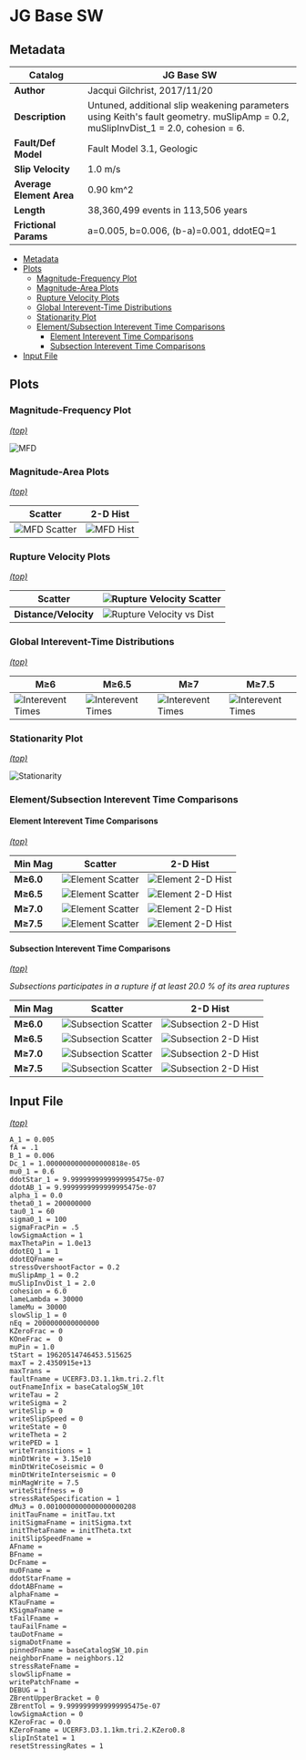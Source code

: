 # JG Base SW
## Metadata
| **Catalog** | JG Base SW |
|-----|-----|
| **Author** | Jacqui Gilchrist, 2017/11/20 |
| **Description** | Untuned, additional slip weakening parameters using Keith's fault geometry. muSlipAmp = 0.2, muSlipInvDist_1 = 2.0, cohesion = 6. |
| **Fault/Def Model** | Fault Model 3.1, Geologic |
| **Slip Velocity** | 1.0 m/s |
| **Average Element Area** | 0.90 km^2 |
| **Length** | 38,360,499 events in 113,506 years |
| **Frictional Params** | a=0.005, b=0.006, (b-a)=0.001, ddotEQ=1 |

* [Metadata](#metadata)
* [Plots](#plots)
  * [Magnitude-Frequency Plot](#magnitude-frequency-plot)
  * [Magnitude-Area Plots](#magnitude-area-plots)
  * [Rupture Velocity Plots](#rupture-velocity-plots)
  * [Global Interevent-Time Distributions](#global-interevent-time-distributions)
  * [Stationarity Plot](#stationarity-plot)
  * [Element/Subsection Interevent Time Comparisons](#elementsubsection-interevent-time-comparisons)
    * [Element Interevent Time Comparisons](#element-interevent-time-comparisons)
    * [Subsection Interevent Time Comparisons](#subsection-interevent-time-comparisons)
* [Input File](#input-file)

## Plots
### Magnitude-Frequency Plot
*[(top)](#jg-base-sw)*

![MFD](resources/mfd.png)
### Magnitude-Area Plots
*[(top)](#jg-base-sw)*

| Scatter | 2-D Hist |
|-----|-----|
| ![MFD Scatter](resources/mag_area.png) | ![MFD Hist](resources/mag_area_hist2D.png) |
### Rupture Velocity Plots
*[(top)](#jg-base-sw)*

| **Scatter** | ![Rupture Velocity Scatter](resources/rupture_velocity_scatter.png) |
|-----|-----|
| **Distance/Velocity** | ![Rupture Velocity vs Dist](resources/rupture_velocity_vs_dist.png) |
### Global Interevent-Time Distributions
*[(top)](#jg-base-sw)*

| **M≥6** | **M≥6.5** | **M≥7** | **M≥7.5** |
|-----|-----|-----|-----|
| ![Interevent Times](resources/interevent_times_m6.png) | ![Interevent Times](resources/interevent_times_m6.5.png) | ![Interevent Times](resources/interevent_times_m7.png) | ![Interevent Times](resources/interevent_times_m7.5.png) |
### Stationarity Plot
*[(top)](#jg-base-sw)*

![Stationarity](resources/stationarity.png)
### Element/Subsection Interevent Time Comparisons

#### Element Interevent Time Comparisons
*[(top)](#jg-base-sw)*

| Min Mag | Scatter | 2-D Hist |
|-----|-----|-----|
| **M≥6.0** | ![Element Scatter](resources/interevent_elements_m6_scatter.png) | ![Element 2-D Hist](resources/interevent_elements_m6_hist2D.png) |
| **M≥6.5** | ![Element Scatter](resources/interevent_elements_m6.5_scatter.png) | ![Element 2-D Hist](resources/interevent_elements_m6.5_hist2D.png) |
| **M≥7.0** | ![Element Scatter](resources/interevent_elements_m7_scatter.png) | ![Element 2-D Hist](resources/interevent_elements_m7_hist2D.png) |
| **M≥7.5** | ![Element Scatter](resources/interevent_elements_m7.5_scatter.png) | ![Element 2-D Hist](resources/interevent_elements_m7.5_hist2D.png) |

#### Subsection Interevent Time Comparisons
*[(top)](#jg-base-sw)*

*Subsections participates in a rupture if at least 20.0 % of its area ruptures*

| Min Mag | Scatter | 2-D Hist |
|-----|-----|-----|
| **M≥6.0** | ![Subsection Scatter](resources/interevent_sub_sects_m6_scatter.png) | ![Subsection 2-D Hist](resources/interevent_sub_sects_m6_hist2D.png) |
| **M≥6.5** | ![Subsection Scatter](resources/interevent_sub_sects_m6.5_scatter.png) | ![Subsection 2-D Hist](resources/interevent_sub_sects_m6.5_hist2D.png) |
| **M≥7.0** | ![Subsection Scatter](resources/interevent_sub_sects_m7_scatter.png) | ![Subsection 2-D Hist](resources/interevent_sub_sects_m7_hist2D.png) |
| **M≥7.5** | ![Subsection Scatter](resources/interevent_sub_sects_m7.5_scatter.png) | ![Subsection 2-D Hist](resources/interevent_sub_sects_m7.5_hist2D.png) |

## Input File
*[(top)](#jg-base-sw)*

```
A_1 = 0.005
fA = .1
B_1 = 0.006
Dc_1 = 1.0000000000000000818e-05
mu0_1 = 0.6
ddotStar_1 = 9.9999999999999995475e-07
ddotAB_1 = 9.9999999999999995475e-07
alpha_1 = 0.0
theta0_1 = 200000000
tau0_1 = 60
sigma0_1 = 100
sigmaFracPin = .5
lowSigmaAction = 1
maxThetaPin = 1.0e13
ddotEQ_1 = 1
ddotEQFname = 
stressOvershootFactor = 0.2
muSlipAmp_1 = 0.2
muSlipInvDist_1 = 2.0
cohesion = 6.0
lameLambda = 30000
lameMu = 30000
slowSlip_1 = 0
nEq = 2000000000000000
KZeroFrac = 0
KOneFrac =  0
muPin = 1.0
tStart = 19620514746453.515625
maxT = 2.4350915e+13
maxTrans = 
faultFname = UCERF3.D3.1.1km.tri.2.flt
outFnameInfix = baseCatalogSW_10t
writeTau = 2
writeSigma = 2
writeSlip = 0
writeSlipSpeed = 0
writeState = 0
writeTheta = 2
writePED = 1
writeTransitions = 1
minDtWrite = 3.15e10
minDtWriteCoseismic = 0
minDtWriteInterseismic = 0
minMagWrite = 7.5
writeStiffness = 0
stressRateSpecification = 1
dMu3 = 0.0010000000000000000208
initTauFname = initTau.txt
initSigmaFname = initSigma.txt
initThetaFname = initTheta.txt
initSlipSpeedFname = 
AFname = 
BFname = 
DcFname = 
mu0Fname = 
ddotStarFname = 
ddotABFname = 
alphaFname = 
KTauFname = 
KSigmaFname = 
tFailFname = 
tauFailFname = 
tauDotFname = 
sigmaDotFname = 
pinnedFname = baseCatalogSW_10.pin
neighborFname = neighbors.12
stressRateFname = 
slowSlipFname = 
writePatchFname = 
DEBUG = 1
ZBrentUpperBracket = 0
ZBrentTol = 9.9999999999999995475e-07
lowSigmaAction = 0
KZeroFrac = 0.0
KZeroFname = UCERF3.D3.1.1km.tri.2.KZero0.8
slipInState1 = 1
resetStressingRates = 1
```
